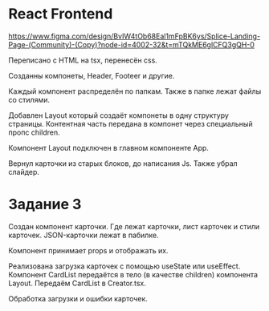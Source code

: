 # React Frontend
https://www.figma.com/design/BvIW4tOb68Eal1mFpBK6ys/Splice-Landing-Page-(Community)-(Copy)?node-id=4002-32&t=mTQkME6glCFQ3gQH-0

Переписано с HTML на tsx, перенесён css.

Созданны компонеты, Header, Footeer и другие.

Каждый компонент распределён по папкам. Также в папке лежат файлы со стилями.

Добавлен Layout который создаёт компонеты в одну структуру страницы. Контентная часть передана в компонет через специальный пропс children.

Компонент Layout подключен в главном компоненте App.

Вернул карточки из старых блоков, до написания Js. Также убрал слайдер.

# Задание 3

Создан компонент карточки. Где лежат карточки, лист карточек и стили карточек. JSON-карточки лежат в пабилке.

Компонент принимает props и отображать их.

Реализована загрузка карточек с помощью useState или useEffect. Компонент CardList передаётся в тело (в качестве children) компонента Layout. Передаём CardList в Creator.tsx.

Обработка загрузки и ошибки карточек. 
